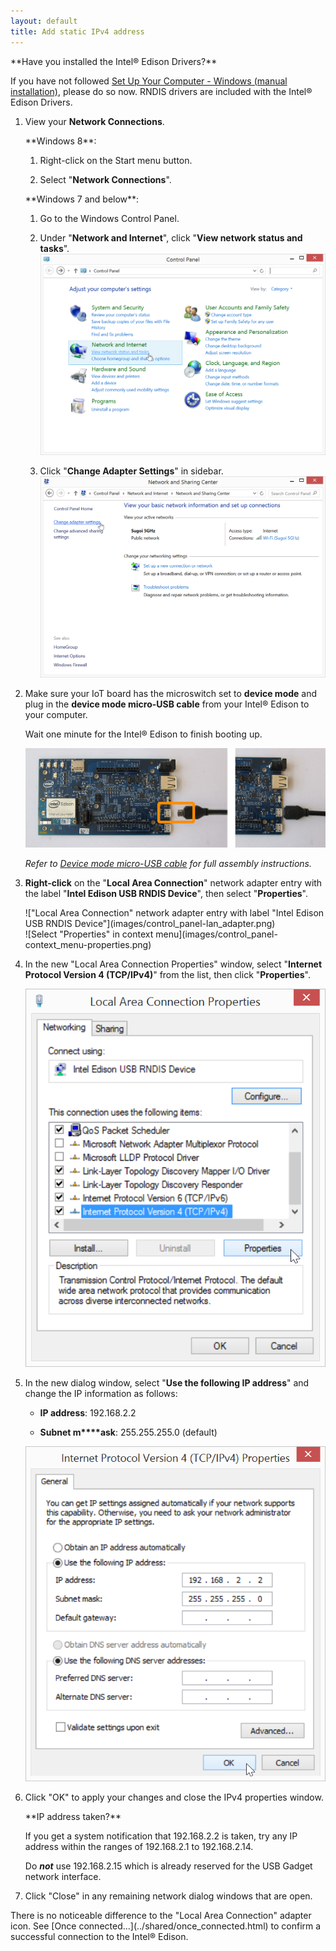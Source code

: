 ```yaml
---
layout: default
title: Add static IPv4 address
---
```


<div class="callout warning" markdown="1">
**Have you installed the Intel® Edison Drivers?**

If you have not followed [Set Up Your Computer - Windows (manual installation)](../../../computer_setup/windows/index.html), please do so now. RNDIS drivers are included with the Intel® Edison Drivers.
</div>

1. View your **Network Connections**.
    
    <div class="side-by-side">
      <div class="left" markdown="1">
      **Windows 8**: 

      1. Right-click on the Start menu button.

      2. Select "**Network Connections**".
      </div>
      <div class="right" markdown="1">
      **Windows 7 and below**: 

      1. Go to the Windows Control Panel. 

      2. Under "**Network and Internet**", click "**View network status and tasks**".
          !["View network status and tasks" under "Network and Internet" in Control Panel](images/control_panel-view_network_status_and_tasks.png)

      3. Click "**Change Adapter Settings**" in sidebar.
          !["Change Adapter Settings" in sidebar](images/control_panel-chanage_adpater_settings.png)
      </div>
    </div>

2. Make sure your IoT board has the microswitch set to **device mode** and plug in the **device mode micro-USB cable** from your Intel® Edison to your computer. 

    Wait one minute for the Intel® Edison to finish booting up.

    ![Micro-USB cable being plugged into the top micro-USB connector](../../../assembly/arduino_expansion_board/images/device_mode-usb_cable-before_after.png)

    _Refer to [Device mode micro-USB cable](../../../assembly/arduino_expansion_board/details-device_mode_cable.html) for full assembly instructions._

3. **Right-click** on the "**Local Area Connection**" network adapter entry with the label "**Intel Edison USB RNDIS Device**", then select "**Properties**".

    <div class="side-by-side">
      <div class="left" markdown="1">
      !["Local Area Connection" network adapter entry with label "Intel Edison USB RNDIS Device"](images/control_panel-lan_adapter.png)
      </div>
      <div class="right" markdown="1">
      ![Select "Properties" in context menu](images/control_panel-context_menu-properties.png)
      </div>
    </div>

4. In the new "Local Area Connection Properties" window, select "**Internet Protocol Version 4 (TCP/IPv4)**" from the list, then click "**Properties**".

    !["Internet Protocol Version 4 (TCP/IPv4)" selected. Click "Properties" button.](images/lan_properties-ipv4-properties_button.png)

5. In the new dialog window, select "**Use the following IP address**" and change the IP information as follows:

    * **IP address**: 192.168.2.2

    * **Subnet m****ask**: 255.255.255.0 (default)

    ![Adding 192.168.2.2 static IP address](images/ipv4_properties-add_static_ip.png)

6. Click "OK" to apply your changes and close the IPv4 properties window. 

    <div class="callout troubleshooting" markdown="1">
    **IP address taken?**

    If you get a system notification that 192.168.2.2 is taken, try any IP address within the ranges of 192.168.2.1 to 192.168.2.14. 

    Do ***not*** use 192.168.2.15 which is already reserved for the USB Gadget network interface.
    </div>

7. Click "Close" in any remaining network dialog windows that are open.

<div class="callout done" markdown="1">
There is no noticeable difference to the "Local Area Connection" adapter icon. See [Once connected...](../shared/once_connected.html) to confirm a successful connection to the Intel® Edison.
</div>